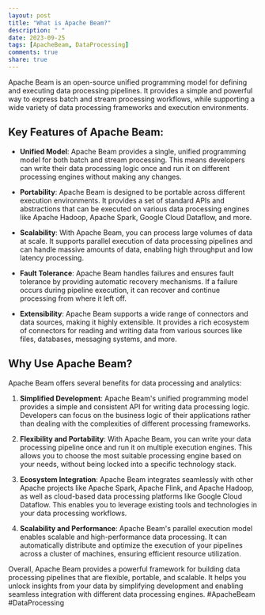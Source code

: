 ```yaml
---
layout: post
title: "What is Apache Beam?"
description: " "
date: 2023-09-25
tags: [ApacheBeam, DataProcessing]
comments: true
share: true
---
```


Apache Beam is an open-source unified programming model for defining and executing data processing pipelines. It provides a simple and powerful way to express batch and stream processing workflows, while supporting a wide variety of data processing frameworks and execution environments.

## Key Features of Apache Beam:

- **Unified Model**: Apache Beam provides a single, unified programming model for both batch and stream processing. This means developers can write their data processing logic once and run it on different processing engines without making any changes.

- **Portability**: Apache Beam is designed to be portable across different execution environments. It provides a set of standard APIs and abstractions that can be executed on various data processing engines like Apache Hadoop, Apache Spark, Google Cloud Dataflow, and more.

- **Scalability**: With Apache Beam, you can process large volumes of data at scale. It supports parallel execution of data processing pipelines and can handle massive amounts of data, enabling high throughput and low latency processing.

- **Fault Tolerance**: Apache Beam handles failures and ensures fault tolerance by providing automatic recovery mechanisms. If a failure occurs during pipeline execution, it can recover and continue processing from where it left off.

- **Extensibility**: Apache Beam supports a wide range of connectors and data sources, making it highly extensible. It provides a rich ecosystem of connectors for reading and writing data from various sources like files, databases, messaging systems, and more.

## Why Use Apache Beam?

Apache Beam offers several benefits for data processing and analytics:

1. **Simplified Development**: Apache Beam's unified programming model provides a simple and consistent API for writing data processing logic. Developers can focus on the business logic of their applications rather than dealing with the complexities of different processing frameworks.

2. **Flexibility and Portability**: With Apache Beam, you can write your data processing pipeline once and run it on multiple execution engines. This allows you to choose the most suitable processing engine based on your needs, without being locked into a specific technology stack.

3. **Ecosystem Integration**: Apache Beam integrates seamlessly with other Apache projects like Apache Spark, Apache Flink, and Apache Hadoop, as well as cloud-based data processing platforms like Google Cloud Dataflow. This enables you to leverage existing tools and technologies in your data processing workflows.

4. **Scalability and Performance**: Apache Beam's parallel execution model enables scalable and high-performance data processing. It can automatically distribute and optimize the execution of your pipelines across a cluster of machines, ensuring efficient resource utilization.

Overall, Apache Beam provides a powerful framework for building data processing pipelines that are flexible, portable, and scalable. It helps you unlock insights from your data by simplifying development and enabling seamless integration with different data processing engines. #ApacheBeam #DataProcessing